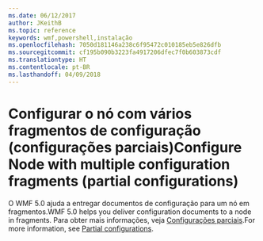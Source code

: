 ```yaml
---
ms.date: 06/12/2017
author: JKeithB
ms.topic: reference
keywords: wmf,powershell,instalação
ms.openlocfilehash: 7050d181146a238c6f95472c010185eb5e826dfb
ms.sourcegitcommit: cf195b090b3223fa4917206dfec7f0b603873cdf
ms.translationtype: HT
ms.contentlocale: pt-BR
ms.lasthandoff: 04/09/2018
---
```

# <a name="configure-node-with-multiple-configuration-fragments-partial-configurations"></a><span data-ttu-id="4a28f-102">Configurar o nó com vários fragmentos de configuração (configurações parciais)</span><span class="sxs-lookup"><span data-stu-id="4a28f-102">Configure Node with multiple configuration fragments (partial configurations)</span></span>

<span data-ttu-id="4a28f-103">O WMF 5.0 ajuda a entregar documentos de configuração para um nó em fragmentos.</span><span class="sxs-lookup"><span data-stu-id="4a28f-103">WMF 5.0 helps you deliver configuration documents to a node in fragments.</span></span> <span data-ttu-id="4a28f-104">Para obter mais informações, veja [Configurações parciais](https://msdn.microsoft.com/powershell/dsc/partialconfigs).</span><span class="sxs-lookup"><span data-stu-id="4a28f-104">For more information, see [Partial configurations](https://msdn.microsoft.com/powershell/dsc/partialconfigs).</span></span>
